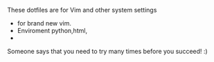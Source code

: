 These dotfiles are for Vim and other system settings

*   for brand new vim. 
*   Enviroment python,html,
*   

Someone says that you need to try many times before you succeed! :)
